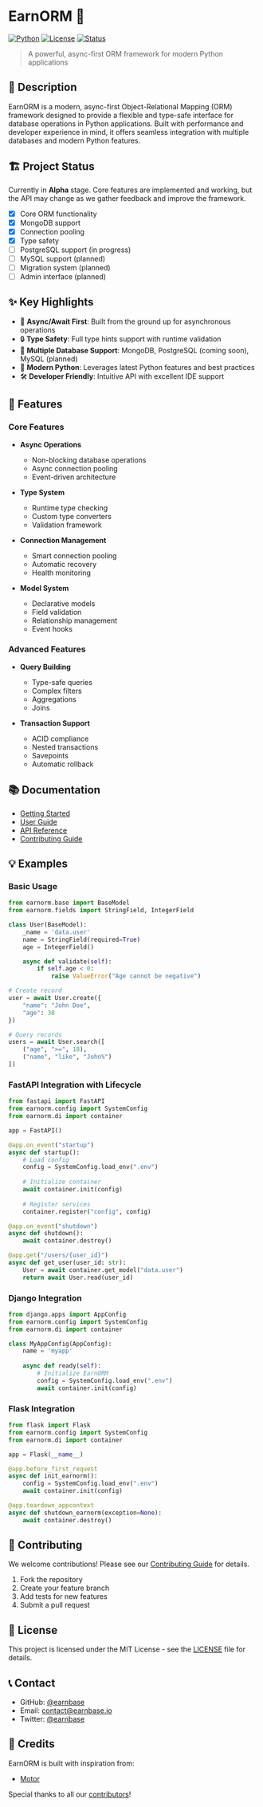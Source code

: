 # EarnORM 🚀

[![Python](https://img.shields.io/badge/python-3.8+-blue.svg)](https://www.python.org/downloads/)
[![License](https://img.shields.io/badge/license-MIT-green.svg)](LICENSE)
[![Status](https://img.shields.io/badge/status-alpha-orange.svg)](https://github.com/earnbase/earnorm)

> A powerful, async-first ORM framework for modern Python applications

## 📖 Description

EarnORM is a modern, async-first Object-Relational Mapping (ORM) framework designed to provide a flexible and type-safe interface for database operations in Python applications. Built with performance and developer experience in mind, it offers seamless integration with multiple databases and modern Python features.

## 🏗️ Project Status

Currently in **Alpha** stage. Core features are implemented and working, but the API may change as we gather feedback and improve the framework.

- [x] Core ORM functionality
- [x] MongoDB support
- [x] Connection pooling
- [x] Type safety
- [ ] PostgreSQL support (in progress)
- [ ] MySQL support (planned)
- [ ] Migration system (planned)
- [ ] Admin interface (planned)

## ✨ Key Highlights

- 🔄 **Async/Await First**: Built from the ground up for asynchronous operations
- 🔒 **Type Safety**: Full type hints support with runtime validation
- 🎯 **Multiple Database Support**: MongoDB, PostgreSQL (coming soon), MySQL (planned)
- 🌟 **Modern Python**: Leverages latest Python features and best practices
- 🛠️ **Developer Friendly**: Intuitive API with excellent IDE support

## 🎯 Features

### Core Features

- **Async Operations**
  - Non-blocking database operations
  - Async connection pooling
  - Event-driven architecture

- **Type System**
  - Runtime type checking
  - Custom type converters
  - Validation framework

- **Connection Management**
  - Smart connection pooling
  - Automatic recovery
  - Health monitoring

- **Model System**
  - Declarative models
  - Field validation
  - Relationship management
  - Event hooks

### Advanced Features

- **Query Building**
  - Type-safe queries
  - Complex filters
  - Aggregations
  - Joins

- **Transaction Support**
  - ACID compliance
  - Nested transactions
  - Savepoints
  - Automatic rollback

## 📚 Documentation

- [Getting Started](docs/getting-started.md)
- [User Guide](docs/user-guide.md)
- [API Reference](docs/api-reference.md)
- [Contributing Guide](CONTRIBUTING.md)

## 💡 Examples

### Basic Usage

```python
from earnorm.base import BaseModel
from earnorm.fields import StringField, IntegerField

class User(BaseModel):
    _name = 'data.user'
    name = StringField(required=True)
    age = IntegerField()

    async def validate(self):
        if self.age < 0:
            raise ValueError("Age cannot be negative")

# Create record
user = await User.create({
    "name": "John Doe",
    "age": 30
})

# Query records
users = await User.search([
    ("age", ">=", 18),
    ("name", "like", "John%")
])
```

### FastAPI Integration with Lifecycle

```python
from fastapi import FastAPI
from earnorm.config import SystemConfig
from earnorm.di import container

app = FastAPI()

@app.on_event("startup")
async def startup():
    # Load config
    config = SystemConfig.load_env(".env")
    
    # Initialize container
    await container.init(config)
    
    # Register services
    container.register("config", config)

@app.on_event("shutdown")
async def shutdown():
    await container.destroy()

@app.get("/users/{user_id}")
async def get_user(user_id: str):
    User = await container.get_model("data.user")
    return await User.read(user_id)
```

### Django Integration

```python
from django.apps import AppConfig
from earnorm.config import SystemConfig
from earnorm.di import container

class MyAppConfig(AppConfig):
    name = 'myapp'
    
    async def ready(self):
        # Initialize EarnORM
        config = SystemConfig.load_env(".env")
        await container.init(config)
```

### Flask Integration

```python
from flask import Flask
from earnorm.config import SystemConfig
from earnorm.di import container

app = Flask(__name__)

@app.before_first_request
async def init_earnorm():
    config = SystemConfig.load_env(".env")
    await container.init(config)

@app.teardown_appcontext
async def shutdown_earnorm(exception=None):
    await container.destroy()
```

## 🤝 Contributing

We welcome contributions! Please see our [Contributing Guide](CONTRIBUTING.md) for details.

1. Fork the repository
2. Create your feature branch
3. Add tests for new features
4. Submit a pull request

## 📄 License

This project is licensed under the MIT License - see the [LICENSE](LICENSE) file for details.

## 📞 Contact

- GitHub: [@earnbase](https://github.com/earnbaseio)
- Email: contact@earnbase.io
- Twitter: [@earnbase](https://twitter.com/earnbaseio)

## 🙏 Credits

EarnORM is built with inspiration from:
- [Motor](https://motor.readthedocs.io/)

Special thanks to all our [contributors](https://github.com/tuanle96/earnorm/graphs/contributors)!
